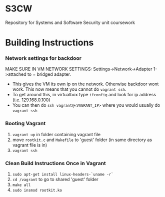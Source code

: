 # S3CW
Repository for Systems and Software Security unit coursework

# Building Instructions

### Network settings for backdoor
MAKE SURE IN VM NETWORK SETTINGS: Settings->Network->Adapter 1->attached to = bridged adapter.
- This gives the VM its own ip on the network. Otherwise backdoor wont work. This now means that you cannot do `vagrant ssh`.
- To get around this, in virtualbox type `ifconfig` and look for ip address (i.e. 129.168.0.100)
- You can then do `ssh vagrant@<VAGRANT_IP>` where you would usually do `vagrant ssh`

### Booting Vagrant
1. `vagrant up` in folder containing vagrant file
2. move `rootkit.c` and `Makefile` to 'guest' folder (in same directory as vagrant file is in)
3. `vagrant ssh` 
### Clean Build Instructions Once in Vagrant
1. ``` sudo apt-get install linux-headers-`uname -r` ``` 
2. `cd /vagrant` to go to shared 'guest' folder
3. `make all`
4. `sudo insmod rootkit.ko`

